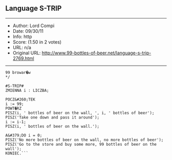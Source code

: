 
## Language S-TRIP ##
---
- Author: Lord Compi
- Date: 09/30/11
- Info: http
- Score:  (1.50 in 2 votes)
- URL: n/a
- Original URL: http://www.99-bottles-of-beer.net/language-s-trip-2769.html
---

```/*
99 browar�w
*/

#S-TRIP#
ZMIENNA i : LICZBA;

POCZ&#260;TEK
i := 99;
POWT�RZ
PISZ(i, ' bottles of beer on the wall, ', i, ' bottles of beer');
PISZ('Take one down and pass it around');
i := i-1;
PISZ(i, ' bottles of beer on the wall.');

A&#379;DO i = 0;
PISZ('No more bottles of beer on the wall, no more bottles of beer');
PISZ('Go to the store and buy some more, 99 bottles of beer on the wall');
KONIEC.```
